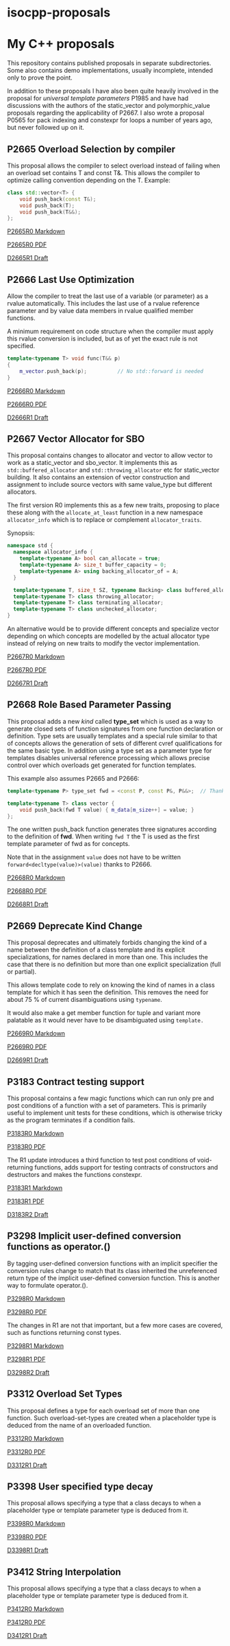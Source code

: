 # isocpp-proposals

# My C++ proposals

This repository contains published proposals in separate subdirectories. Some also contains demo implementations, usually
incomplete, intended only to prove the point.

In addition to these proposals I have also been quite heavily involved in the proposal for *universal template parameters* P1985 and have had discussions with the authors of the static_vector and polymorphic_value proposals regarding the applicability of P2667. I also wrote a proposal P0565 for pack indexing and constexpr for loops a number of years ago, but never followed up on it.

## P2665 Overload Selection by compiler

This proposal allows the compiler to select overload instead of failing when an overload set contains T and const T&. This
allows the compiler to optimize calling convention depending on the T. Example:

```C++
class std::vector<T> {
    void push_back(const T&);
    void push_back(T);
    void push_back(T&&);
};
```

[P2665R0 Markdown](P2665-OverloadSelection/Published/P2665R0.md)

[P2665R0 PDF](P2665-OverloadSelection/Published/P2665R0.pdf)

[D2665R1 Draft](D2665R1.md)

## P2666 Last Use Optimization

Allow the compiler to treat the last use of a variable (or parameter) as a rvalue automatically. This includes the last use of a rvalue reference parameter and by value data members in rvalue qualified member functions.

A minimum requirement on code structure when the compiler must apply this rvalue conversion is included, but as of yet the exact rule is not specified.

```C++
template<typename T> void func(T&& p)
{
	m_vector.push_back(p);			// No std::forward is needed
}
```

[P2666R0 Markdown](P2666-LastUseOptimization/Published/P2666R0.md)

[P2666R0 PDF](P2666-LastUseOptimization/Published/P2666R0.pdf)

[D2666R1 Draft](D2666R1.md)

## P2667 Vector Allocator for SBO

This proposal contains changes to allocator and vector to allow vector to work as a static_vector and sbo_vector. It implements this as `std::buffered_allocator` and `std::throwing_allocator` etc for static_vector building. It also contains an extension of vector construction and assignment to include source vectors with same value_type but different allocators.

The first version R0 implements this as a few new traits, proposing to place these along with the `allocate_at_least` function in a new namespace `allocator_info` which is to replace or complement `allocator_traits`.

Synopsis:

```C++
namespace std {
  namespace allocator_info {
    template<typename A> bool can_allocate = true;
    template<typename A> size_t buffer_capacity = 0;
    template<typename A> using backing_allocator_of = A;
  }

  template<typename T, size_t SZ, typename Backing> class buffered_allocator;
  template<typename T> class throwing_allocator;
  template<typename T> class terminating_allocator;
  template<typename T> class unchecked_allocator;
}
```

An alternative would be to provide different concepts and specialize vector depending on which concepts are modelled by the actual allocator type instead of relying on new traits to modify the vector implementation.

[P2667R0 Markdown](P2667-VectorAllocatorForSBO/Published/P2667R0.md)

[P2667R0 PDF](P2667-VectorAllocatorForSBO/Published/P2667R0.pdf)

[D2667R1 Draft](D2667R1.md)

## P2668 Role Based Parameter Passing

This proposal adds a new *kind* called **type_set** which is used as a way to generate closed sets of function signatures from one function declaration or definition. Type sets are usually templates and a special rule similar to that of concepts allows the generation of sets of different cvref qualifications for the same basic type. In addition using a type set as a parameter type for templates disables universal reference processing which allows precise control over which overloads get generated for function templates.

This example also assumes P2665 and P2666:

```C++
template<typename P> type_set fwd = <const P, const P&, P&&>;  // Thanks to P2665

template<typename T> class vector {
    void push_back(fwd T value) { m_data[m_size++] = value; }
};
```

The one written push_back function generates three signatures according to the definition of **fwd**. When writing `fwd T` the T is used as the first template parameter of fwd as for concepts.

Note that in the assignment `value` does not have to be written `forward<decltype(value)>(value)` thanks to P2666.

[P2668R0 Markdown](P2668-RoleBasedParameterPassing/Published/P2668R0.md)

[P2668R0 PDF](P2668-RoleBasedParameterPassing/Published/P2668R0.pdf)

[D2668R1 Draft](D2668R1.md)

## P2669 Deprecate Kind Change

This proposal deprecates and ultimately forbids changing the kind of a name between the definition of a class template and its explicit specializations, for names declared in more than one. This includes the case that there is no definition but more than one explicit specialization (full or partial).

This allows template code to rely on knowing the kind of names in a class template for which it has seen the definition. This removes the need for about 75 % of current disambiguations using `typename`.

It would also make a get member function for tuple and variant more palatable as it would never have to be disambiguated using `template.`

[P2669R0 Markdown](P2669-DeprecateKindChange/Published/P2669R0.md)

[P2669R0 PDF](P2669-DeprecateKindChange/Published/P2669R0.pdf)

[D2669R1 Draft](D2669R1.md)

## P3183 Contract testing support

This proposal contains a few magic functions which can run only pre and post conditions of a function with a set of parameters. This is primarily useful to implement unit tests for these conditions, which is otherwise tricky as the program terminates if a condition fails.

[P3183R0 Markdown](P3183-ContractTestingSupport/Published/P3183R0.md)

[P3183R0 PDF](P3183-ContractTestingSupport/Published/P3183R0.pdf)

The R1 update introduces a third function to test post conditions of void-returning functions, adds support for testing contracts of constructors and destructors and makes the functions constexpr.

[P3183R1 Markdown](P3183-ContractTestingSupport/Published/P3183R1.md)

[P3183R1 PDF](P3183-ContractTestingSupport/Published/P3183R1.pdf)

[D3183R2 Draft](D3183R2.md)

## P3298 Implicit user-defined conversion functions as operator.()

By tagging user-defined conversion functions with an implicit specifier the conversion rules change to match
that its class inherited the unreferenced return type of the implicit user-defined conversion function. This is
another way to formulate operator.().

[P3298R0 Markdown](P3298-ImplicitConversionFunctions/Published/P3298R0.md)

[P3298R0 PDF](P3298-ImplicitConversionFunctions/Published/P3298R0.pdf)

The changes in R1 are not that important, but a few more cases are covered, such as functions returning const types.

[P3298R1 Markdown](P3298-ImplicitConversionFunctions/Published/P3298R1.md)

[P3298R1 PDF](P3298-ImplicitConversionFunctions/Published/P3298R1.pdf)

[D3298R2 Draft](D3298R2.md)

## P3312 Overload Set Types

This proposal defines a type for each overload set of more than one function. Such overload-set-types are created
when a placeholder type is deduced from the name of an overloaded function.

[P3312R0 Markdown](P3312-OverloadSetTypes/Published/P3312R0.md)

[P3312R0 PDF](P3312-OverloadSetTypes/Published/P3312R0.pdf)

[D3312R1 Draft](D3312R1.md)

## P3398 User specified type decay

This proposal allows specifying a type that a class decays to when a placeholder type or template parameter type is deduced from it.

[P3398R0 Markdown](P3398-UserSpecifiedTypeDecay/Published/P3398R0.md)

[P3398R0 PDF](P3398-UserSpecifiedTypeDecay/Published/P3398R0.pdf)

[D3398R1 Draft](D3398R1.md)

## P3412 String Interpolation

This proposal allows specifying a type that a class decays to when a placeholder type or template parameter type is deduced from it.

[P3412R0 Markdown](P3412-StringInterpolation/Published/P3412R0.md)

[P3412R0 PDF](P3412-StringInterpolation/Published/P3412R0.pdf)

[D3412R1 Draft](D3412R1.md)



